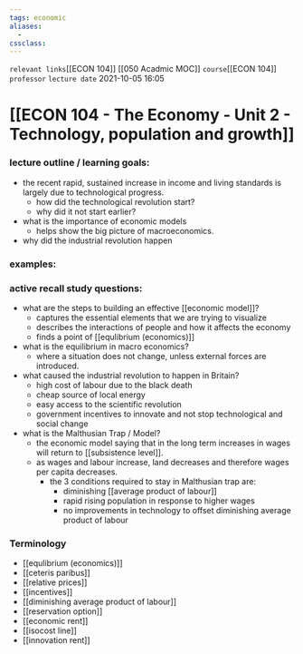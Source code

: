 ```yaml
---
tags: economic
aliases: 
  - 
cssclass: 
---
```

`relevant links`[[ECON 104]] [[050 Acadmic MOC]]
`course`[[ECON 104]]
`professor`
`lecture date` 2021-10-05 16:05

 # [[ECON 104 - The Economy - Unit 2 - Technology, population and growth]]

### lecture outline / learning goals:
- the recent rapid, sustained increase in income and living standards is largely due to technological progress. 
	- how did the technological revolution start?
	- why did it not start earlier?
- what is the importance of economic models
	- helps show the big picture of macroeconomics.
- why did the industrial revolution happen

### examples:

### active recall study questions:
- what are the steps to building an effective [[economic model]]?
	- captures the essential elements that we are trying to visualize
	- describes the interactions of people and how it affects the economy
	- finds a point of [[equlibrium (economics)]]
- what is the equilibrium in macro economics?
	- where a situation does not change, unless external forces are introduced.
- what caused the industrial revolution to happen in Britain?
	- high cost of labour due to the black death
	- cheap source of local energy
	- easy access to the scientific revolution
	- government incentives to innovate and not stop technological and social change 
- what is the Malthusian Trap / Model?
	- the economic model saying that in the long term increases in wages will return to [[subsistence level]].
	- as wages and labour increase, land decreases and therefore wages per capita decreases.
		- the 3 conditions required to stay in Malthusian trap are:
			- diminishing [[average product of labour]]
			- rapid rising population in response to higher wages
			- no improvements in technology to offset diminishing average product of labour


### Terminology
- [[equlibrium (economics)]]
- [[ceteris paribus]]
- [[relative prices]]
- [[incentives]]
- [[diminishing average product of labour]]
- [[reservation option]]
- [[economic rent]]
- [[isocost line]]
- [[innovation rent]]
